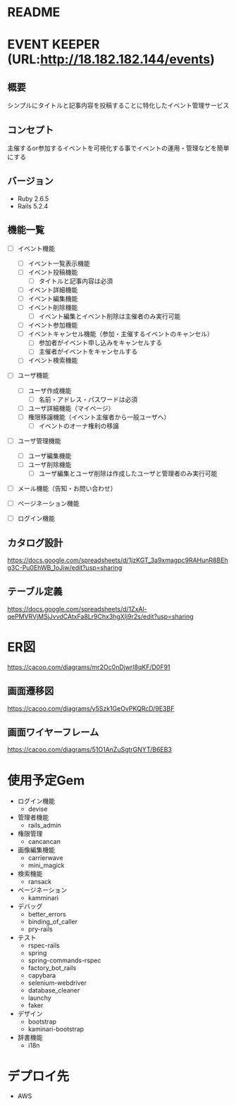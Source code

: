 # README

# EVENT KEEPER (URL:http://18.182.182.144/events)


## 概要
シンプルにタイトルと記事内容を投稿することに特化したイベント管理サービス

## コンセプト
主催するor参加するイベントを可視化する事でイベントの運用・管理などを簡単にする

## バージョン
- Ruby 2.6.5
- Rails 5.2.4

## 機能一覧
- [ ] イベント機能
  - [ ] イベント一覧表示機能
  - [ ] イベント投稿機能
    - [ ] タイトルと記事内容は必須
  - [ ] イベント詳細機能
  - [ ] イベント編集機能
  - [ ] イベント削除機能
    - [ ] イベント編集とイベント削除は主催者のみ実行可能
  - [ ] イベント参加機能
  - [ ] イベントキャンセル機能（参加・主催するイベントのキャンセル）
    - [ ] 参加者がイベント申し込みをキャンセルする
    - [ ] 主催者がイベントをキャンセルする
  - [ ] イベント検索機能
- [ ] ユーザ機能
  - [ ] ユーザ作成機能
    - [ ] 名前・アドレス・パスワードは必須
  - [ ] ユーザ詳細機能（マイページ）
  - [ ] 権限移譲機能（イベント主催者から一般ユーザへ）
    - [ ] イベントのオーナ権利の移譲
- [ ] ユーザ管理機能
  - [ ] ユーザ編集機能
  - [ ] ユーザ削除機能
    - [ ] ユーザ編集とユーザ削除は作成したユーザと管理者のみ実行可能
- [ ] メール機能（告知・お問い合わせ）
- [ ] ページネーション機能
- [ ] ログイン機能



## カタログ設計
https://docs.google.com/spreadsheets/d/1jzKGT_3a9xmagpc9RAHunR8BEhg3C-Pu0EhWB_1oJiw/edit?usp=sharing
## テーブル定義
https://docs.google.com/spreadsheets/d/1ZxAl-qePMVRVjMSjJvvdCAtxFa8Lr9Chx3hgXIj9r2s/edit?usp=sharing
# ER図
https://cacoo.com/diagrams/mr2Oc0nDjwrl8qKF/D0F91

## 画面遷移図
https://cacoo.com/diagrams/y5Szk1GeOvPKQRcD/9E3BF
## 画面ワイヤーフレーム
https://cacoo.com/diagrams/51O1AnZuSgtrGNYT/B6EB3

# 使用予定Gem
- ログイン機能
  - devise
- 管理者機能
  - rails_admin
- 権限管理
  - cancancan
- 画像編集機能
  - carrierwave
  - mini_magick
- 検索機能
  - ransack
- ページネーション
  - kamminari
- デバッグ
  - better_errors
  - binding_of_caller
  - pry-rails
- テスト
  - rspec-rails
  - spring
  - spring-commands-rspec
  - factory_bot_rails
  - capybara
  - selenium-webdriver
  - database_cleaner
  - launchy
  - faker
- デザイン
  - bootstrap
  - kaminari-bootstrap
- 辞書機能
  - i18n

# デプロイ先
- AWS
